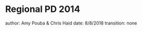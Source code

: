 Regional PD 2014
========================================================
author: Amy Pouba & Chris Haid
date: 8/8/2018
transition: none


































